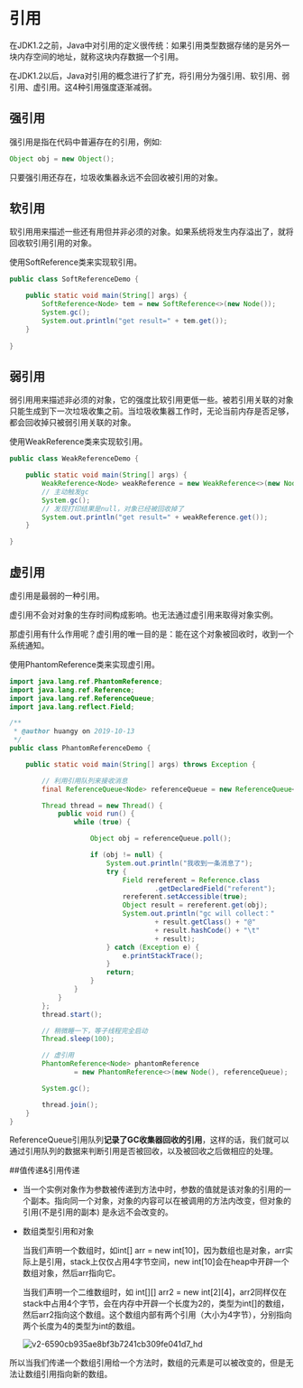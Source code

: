 # 引用

在JDK1.2之前，Java中对引用的定义很传统：如果引用类型数据存储的是另外一块内存空间的地址，就称这块内存数据一个引用。

在JDK1.2以后，Java对引用的概念进行了扩充，将引用分为强引用、软引用、弱引用、虚引用。这4种引用强度逐渐减弱。



## 强引用

强引用是指在代码中普遍存在的引用，例如:

```java
Object obj = new Object();
```

只要强引用还存在，垃圾收集器永远不会回收被引用的对象。



## 软引用

软引用用来描述一些还有用但并非必须的对象。如果系统将发生内存溢出了，就将回收软引用引用的对象。

使用SoftReference类来实现软引用。

```java
public class SoftReferenceDemo {

    public static void main(String[] args) {
        SoftReference<Node> tem = new SoftReference<>(new Node());
        System.gc();
        System.out.println("get result=" + tem.get());
    }
    
}
```





## 弱引用

弱引用用来描述非必须的对象，它的强度比软引用更低一些。被若引用关联的对象只能生成到下一次垃圾收集之前。当垃圾收集器工作时，无论当前内存是否足够，都会回收掉只被弱引用关联的对象。

使用WeakReference类来实现软引用。

```java
public class WeakReferenceDemo {

    public static void main(String[] args) {
        WeakReference<Node> weakReference = new WeakReference<>(new Node());
        // 主动触发gc
        System.gc();
        // 发现打印结果是null，对象已经被回收掉了
        System.out.println("get result=" + weakReference.get());
    }

}
```





## 虚引用

虚引用是最弱的一种引用。

虚引用不会对对象的生存时间构成影响。也无法通过虚引用来取得对象实例。

那虚引用有什么作用呢？虚引用的唯一目的是：能在这个对象被回收时，收到一个系统通知。

使用PhantomReference类来实现虚引用。

```java
import java.lang.ref.PhantomReference;
import java.lang.ref.Reference;
import java.lang.ref.ReferenceQueue;
import java.lang.reflect.Field;

/**
 * @author huangy on 2019-10-13
 */
public class PhantomReferenceDemo {

    public static void main(String[] args) throws Exception {

        // 利用引用队列来接收消息
        final ReferenceQueue<Node> referenceQueue = new ReferenceQueue<>();

        Thread thread = new Thread() {
            public void run() {
                while (true) {

                    Object obj = referenceQueue.poll();

                    if (obj != null) {
                        System.out.println("我收到一条消息了");
                        try {
                            Field rereferent = Reference.class
                                    .getDeclaredField("referent");
                            rereferent.setAccessible(true);
                            Object result = rereferent.get(obj);
                            System.out.println("gc will collect："
                                    + result.getClass() + "@"
                                    + result.hashCode() + "\t"
                                    + result);
                        } catch (Exception e) {
                            e.printStackTrace();
                        }
                        return;
                    }
                }
            }
        };
        thread.start();

        // 稍微睡一下，等子线程完全启动
        Thread.sleep(100);

        // 虚引用
        PhantomReference<Node> phantomReference
                = new PhantomReference<>(new Node(), referenceQueue);

        System.gc();

        thread.join();
    }
}
```

ReferenceQueue引用队列**记录了GC收集器回收的引用**，这样的话，我们就可以通过引用队列的数据来判断引用是否被回收，以及被回收之后做相应的处理。



##值传递&引用传递

- 当一个实例对象作为参数被传递到方法中时，参数的值就是该对象的引用的一个副本。指向同一个对象，对象的内容可以在被调用的方法内改变，但对象的引用(不是引用的副本) 是永远不会改变的。

- 数组类型引用和对象

  当我们声明一个数组时，如int[] arr = new int[10]，因为数组也是对象，arr实际上是引用，stack上仅仅占用4字节空间，new int[10]会在heap中开辟一个数组对象，然后arr指向它。

  当我们声明一个二维数组时，如 int[][] arr2 = new int[2][4]，arr2同样仅在stack中占用4个字节，会在内存中开辟一个长度为2的，类型为int[]的数组，然后arr2指向这个数组。这个数组内部有两个引用（大小为4字节），分别指向两个长度为4的类型为int的数组。

  ![v2-6590cb935ae8bf3b7241cb309fe041d7_hd](https://ws2.sinaimg.cn/large/006tNbRwgy1fyra4rl0wnj30k009wt8s.jpg)

所以当我们传递一个数组引用给一个方法时，数组的元素是可以被改变的，但是无法让数组引用指向新的数组。